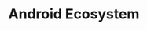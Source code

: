 ---
id: 2
title: Android Ecosystem
permalink: /android-ecosystem/
image: /assets/images/content/Android_Ecosystem.png
description: >
    Is Android a strategic OS for your company? Member companies and Linaro
    collaborate together with Google to improve the Android ecosystem. Our work is
    primarily in the Linux Kernel. By making decisions and coordinating engineering
    activity together, the Android ecosystem is more healthy which results in better
    Android products and improved efficiency creating those products.
jumbotron:
    class: theme_banner 
    title: Android Ecosystem
    description: >
        Is Android a strategic OS for your company? Member companies and Linaro
        collaborate together with Google to improve the Android ecosystem. Our work is
        primarily in the Linux Kernel. By making decisions and coordinating engineering
        activity together, the Android ecosystem is more healthy which results in better
        Android products and improved efficiency creating those products.
    image: /assets/images/content/Android_Ecosystem.png
    buttons:
      - title: How can we help?
        url: "#contact_form"
        style: btn btn-primary btn-lg my-md-3 d-none d-md-inline-block text-uppercase theme_contact_btn
      - title: How can we help?
        url: "#contact_form"
        style: btn btn-primary btn-sm my-2 d-inline-block d-md-none text-uppercase theme_contact_btn
presentation_link: /about/
video_link: /about/
blogs_link: /blog/tags/?tag=Android
flow:
    - row: container_row
      style: bg-green
      sections:
       - format: custom_include
         source: themes/quick_link_blocks.html
    - row: container_row
      style: related_projects bg-secondary text-white
      sections:
        - format: title
          title_content:
            size: h2
            text: >
                Related Projects
        - format: custom_include
          source: themes/related_projects.html
    - row: container_row
      style: associated_members
      sections:
        - format: title
          title_content:
            size: h2
            text: >
                Associated Members
    - row: custom_include_row
      source: themes/associated_members.html
---